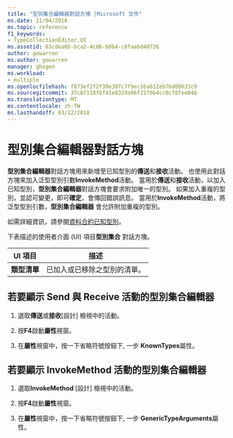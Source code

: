 ```yaml
---
title: "型別集合編輯器對話方塊 |Microsoft 文件"
ms.date: 11/04/2016
ms.topic: reference
f1_keywords:
- TypeCollectionEditor.UI
ms.assetid: 63cdea6b-bca2-4c06-b8b4-c8faabd40726
author: gewarren
ms.author: gewarren
manager: ghogen
ms.workload:
- multiple
ms.openlocfilehash: f873ef2f2f30e307c7f9ec16a612eb76d09633c9
ms.sourcegitcommit: 37c87118f6f41e832da96f21f6b4cc0cf8fee046
ms.translationtype: MT
ms.contentlocale: zh-TW
ms.lasthandoff: 03/12/2018
---
```

# <a name="type-collection-editor-dialog-box"></a>型別集合編輯器對話方塊

**型別集合編輯器**對話方塊用來新增至已知型別的**傳送**和**接收**活動。 也使用此對話方塊來加入泛型型別引數**InvokeMethod**活動。 當用於**傳送**和**接收**活動，以加入已知型別，**型別集合編輯器**對話方塊會要求附加唯一的型別。 如果加入重複的型別，並認可變更，即可**確定**，會傳回錯誤訊息。 當用於**InvokeMethod**活動，將泛型型別引數，**型別集合編輯器** 會允許附加重複的型別。

如需詳細資訊，請參閱[資料合約已知型別](/dotnet/framework/wcf/feature-details/data-contract-known-types)。

下表描述的使用者介面 (UI) 項目**型別集合** 對話方塊。

|UI 項目|描述|
|----------------|-----------------|
|**類型清單**|已加入或已移除之型別的清單。|

## <a name="to-bring-up-the-type-collection-editor-for-the-send-and-receive-activities"></a>若要顯示 Send  與 Receive 活動的型別集合編輯器

1.  選取**傳送**或**接收**[設計] 檢視中的活動。

2.  按**F4**啟動**屬性**視窗。

3.  在**屬性**視窗中，按一下省略符號按鈕下, 一步 **KnownTypes**屬性。

## <a name="to-bring-up-the-type-collection-editor-for-the-invokemethod-activity"></a>若要顯示 InvokeMethod 活動的型別集合編輯器

1.  選取**InvokeMethod** [設計] 檢視中的活動。

2.  按**F4**啟動**屬性**視窗。

3.  在**屬性**視窗中，按一下省略符號按鈕下, 一步 **GenericTypeArguments**屬性。